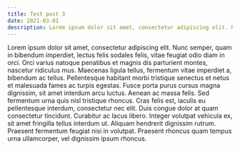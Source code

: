 ```yaml
---
title: Test post 3
date: 2021-03-01
description: Lorem ipsum dolor sit amet, consectetur adipiscing elit. Nunc semper, quam in bibendum imperdiet.
---
```


Lorem ipsum dolor sit amet, consectetur adipiscing elit. Nunc semper, quam in bibendum imperdiet, lectus felis sodales felis, vitae feugiat odio diam in orci. Orci varius natoque penatibus et magnis dis parturient montes, nascetur ridiculus mus. Maecenas ligula tellus, fermentum vitae imperdiet a, bibendum ac tellus. Pellentesque habitant morbi tristique senectus et netus et malesuada fames ac turpis egestas. Fusce porta purus cursus magna dignissim, sit amet interdum arcu luctus. Aenean ac massa felis. Sed fermentum urna quis nisl tristique rhoncus. Cras felis est, iaculis eu pellentesque interdum, consectetur nec elit. Duis congue dolor at quam consectetur tincidunt. Curabitur ac lacus libero. Integer volutpat vehicula ex, sit amet fringilla tellus interdum ut. Aliquam hendrerit dignissim rutrum. Praesent fermentum feugiat nisi in volutpat. Praesent rhoncus quam tempus urna ullamcorper, vel dignissim ipsum rhoncus.
